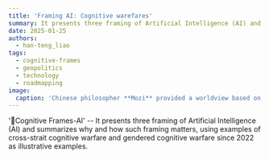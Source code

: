 ```yaml
---
title: 'Framing AI: Cognitive warefares'
summary: It presents three framing of Artificial Intelligence (AI) and summarizes why and how such framing matters
date: 2025-01-25
authors:
  - han-teng_liao
tags:
  - cognitive-frames
  - geopolitics
  - technology
  - roadmapping
image:
  caption: 'Chinese philosopher **Mozi** provided a worldview based on the Mohist idea of "universal love" that frame governance, technology and warfare differently than Confucius. Mozi is also known for his engagement in several simulated war games with Gongshu Ban, the chief military strategist of Chu State, and the Chinese Deity of engineers and archietects.'
---
```


'🧠Cognitive Frames-AI' -- It presents three framing of Artificial Intelligence (AI) and summarizes why and how such framing matters, using examples of cross-strait cognitive warfare and gendered cognitive warfare since 2022 as illustrative examples.

<!--more-->